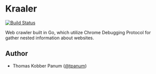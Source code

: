 # Kraaler
[![Build Status](https://travis-ci.com/aau-network-security/kraaler.svg?token=Yc2xb5VVELJexrKxtyY8&branch=master)](https://travis-ci.com/aau-network-security/kraaler)

Web crawler built in Go, which utilize Chrome Debugging Protocol for gather nested information about websites.

## Author
- Thomas Kobber Panum ([@tpanum](https://github.com/tpanum/))
